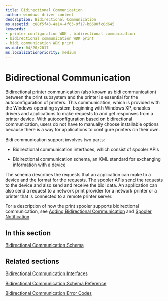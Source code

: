 ```yaml
---
title: Bidirectional Communication
author: windows-driver-content
description: Bidirectional Communication
ms.assetid: c88f5f43-4a14-4f63-9f17-b6680fc0d645
keywords:
- printer configuration WDK , bidirectional communication
- bidirectional communication WDK print
- bidi communication WDK print
ms.date: 04/20/2017
ms.localizationpriority: medium
---
```


# Bidirectional Communication


Bidirectional printer communication (also known as bidi communication) between the print subsystem and the printer is essential for the autoconfiguration of printers. This communication, which is provided with the Windows operating system, beginning with Windows XP, enables drivers and applications to make requests to and get responses from a printer device. With autoconfiguration based on bidirectional communication, users do not have to manually choose installable options because there is a way for applications to configure printers on their own.

Bidi communication support involves two parts:

-   Bidirectional communication interfaces, which consist of spooler APIs

-   Bidirectional communication schema, an XML standard for exchanging information with a device

The schema describes the requests that an application can make to a device and the format for the requests. The spooler APIs send the requests to the device and also send and receive the bidi data. An application can also send a request to a network print provider for a network printer or a printer that is connected to a remote printer server.

For a description of how the print spooler supports bidirectional communication, see [Adding Bidirectional Communication](adding-bidirectional-communication.md) and [Spooler Notification](spooler-notification.md).

## In this section


[Bidirectional Communication Schema](bidirectional-communication-schema.md)

## Related sections


[Bidirectional Communication Interfaces](https://msdn.microsoft.com/library/windows/hardware/ff545163)

[Bidirectional Communication Schema Reference](https://msdn.microsoft.com/library/windows/hardware/ff545175)

[Bidirectional Communication Error Codes](https://msdn.microsoft.com/library/windows/hardware/dd183367)

 

 




